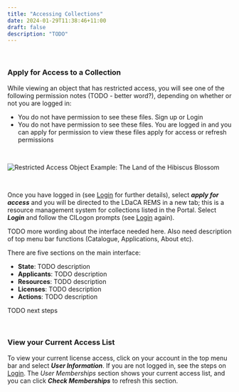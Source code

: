 ```yaml
---
title: "Accessing Collections"
date: 2024-01-29T11:38:46+11:00
draft: false
description: "TODO"
---
```


<br>

### Apply for Access to a Collection

While viewing an object that has restricted access, you will see one of the following permission notes (TODO - better word?), depending on whether or not you are logged in:
- You do not have permission to see these files. Sign up or Login
- You do not have permission to see these files. You are logged in and you can apply for permission to view these files apply for access or refresh permissions

<br>

![Restricted Access Object Example: The Land of the Hibiscus Blossom](/help_docs/object-the-land-of-the-hibiscus-blossom.png)

<br>

Once you have logged in (see [Login](/accessing-data/login/) for further details), select ___apply for access___ and you will be directed to the LDaCA REMS in a new tab; this is a resource management system for collections listed in the Portal. Select ___Login___ and follow the CILogon prompts (see [Login](/accessing-data/login/) again).

TODO more wording about the interface needed here. Also need description of top menu bar functions (Catalogue, Applications, About etc).

There are five sections on the main interface:
- __State__: TODO description
- __Applicants__: TODO description
- __Resources__: TODO description
- __Licenses__: TODO description
- __Actions__: TODO description

TODO next steps

<br>

### View your Current Access List

To view your current license access, click on your account in the top menu bar and select ___User Information___. If you are not logged in, see the steps on [Login](/accessing-data/login/). The _User Memberships_ section shows your current access list, and you can click ___Check Memberships___ to refresh this section.